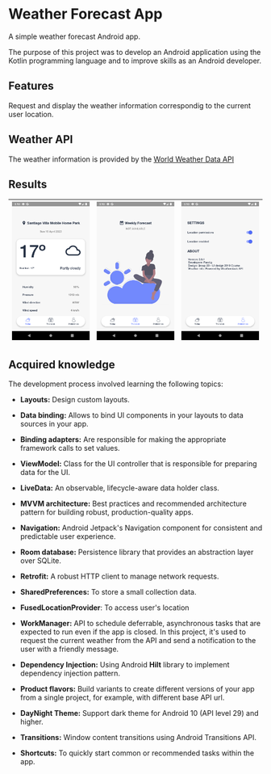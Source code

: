 # Weather Forecast App
A simple weather forecast Android app.

The purpose of this project was to develop an Android application 
using the Kotlin programming language and to improve skills as an 
Android developer.

## Features
Request and display the weather information correspondig 
to the current user location.

## Weather API
The weather information is provided by the [World Weather Data API](https://weatherstack.com/)

## Results
| ![Today tab](assets/today.png) | ![This week tab](assets/this_week.png) |![Settings tab](assets/settings.png)|
|----------|:-------------:|------:|

## Acquired knowledge
The development process involved learning the following topics:

- **Layouts:** Design custom layouts.

- **Data binding:** Allows to bind UI components in your layouts to data sources in your app.

- **Binding adapters:** Are responsible for making the appropriate framework calls to set values.

- **ViewModel:** Class for the UI controller that is responsible for preparing data for the UI.

- **LiveData:** An observable, lifecycle-aware data holder class.

- **MVVM architecture:** Best practices and recommended architecture pattern for building robust, production-quality apps.

- **Navigation:** Android Jetpack's Navigation component for consistent and predictable user experience.

- **Room database:** Persistence library that provides an abstraction layer over SQLite.

- **Retrofit:** A robust HTTP client to manage network requests.

- **SharedPreferences:** To store a small collection data.

- **FusedLocationProvider**: To access user's location

- **WorkManager:**  API to schedule deferrable, asynchronous tasks that are expected to run even if the app is closed. In this project, it's used to request the current weather from the API and send a notification to the user with a friendly message.

- **Dependency Injection:** Using Android **Hilt** library to implement dependency injection pattern.

- **Product flavors:** Build variants to create different versions of your app from a single project, for example, with different base API url.

- **DayNight Theme:** Support dark theme for Android 10 (API level 29) and higher.

- **Transitions:** Window content transitions using Android Transitions API.

- **Shortcuts:** To quickly start common or recommended tasks within the app.
